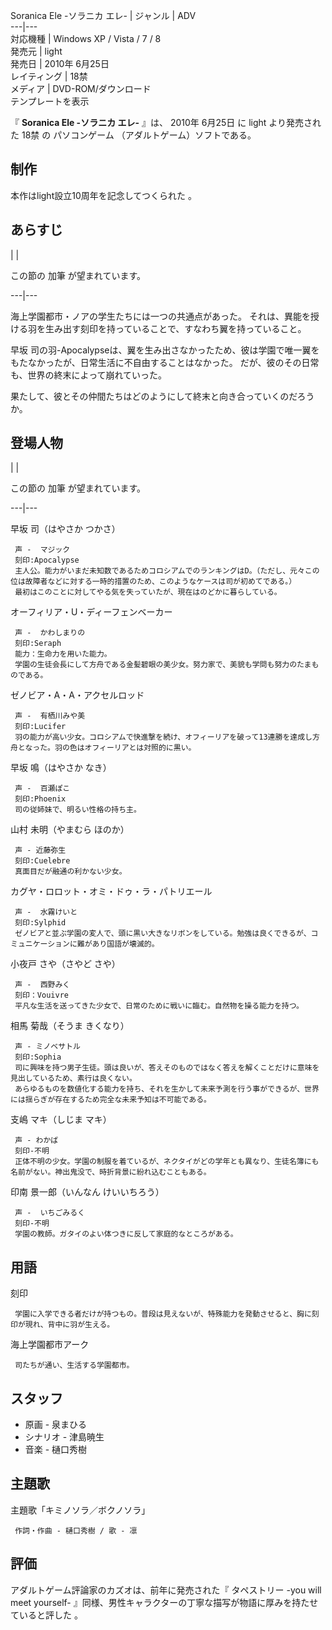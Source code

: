 Soranica Ele -ソラニカ エレ-  |  ジャンル  |  ADV   
---|---  
対応機種  |  Windows XP / Vista / 7 / 8   
発売元  |  light   
発売日  |  2010年  6月25日   
レイティング  |  18禁   
メディア  |  DVD-ROM/ダウンロード   
テンプレートを表示  
  
『 **Soranica Ele -ソラニカ エレ-** 』は、  2010年  6月25日  に  light  より発売された  18禁  の
パソコンゲーム  （アダルトゲーム）ソフトである。

##  制作  

本作はlight設立10周年を記念してつくられた    。

##  あらすじ  

|  | 

この節の  加筆  が望まれています。  
  
---|---  
  
海上学園都市・ノアの学生たちには一つの共通点があった。 それは、異能を授ける羽を生み出す刻印を持っていることで、すなわち翼を持っていること。

早坂 司の羽-Apocalypseは、翼を生み出さなかったため、彼は学園で唯一翼をもたなかったが、日常生活に不自由することはなかった。
だが、彼のその日常も、世界の終末によって崩れていった。

果たして、彼とその仲間たちはどのようにして終末と向き合っていくのだろうか。

##  登場人物  

|  | 

この節の  加筆  が望まれています。  
  
---|---  
  
早坂 司（はやさか つかさ）

     声 -  マジック 
     刻印:Apocalypse 
     主人公。能力がいまだ未知数であるためコロシアムでのランキングはD。（ただし、元々この位は故障者などに対する一時的措置のため、このようなケースは司が初めてである。） 
     最初はこのことに対してやる気を失っていたが、現在はのどかに暮らしている。 
オーフィリア・U・ディーフェンベーカー

     声 -  かわしまりの 
     刻印:Seraph 
     能力：生命力を用いた能力。 
     学園の生徒会長にして方舟である金髪碧眼の美少女。努力家で、美貌も学問も努力のたまものである。 
ゼノビア・A・A・アクセルロッド

     声 -  有栖川みや美 
     刻印:Lucifer 
     羽の能力が高い少女。コロシアムで快進撃を続け、オフィーリアを破って13連勝を達成し方舟となった。羽の色はオフィーリアとは対照的に黒い。 
早坂 鳴（はやさか なき）

     声 -  百瀬ぽこ 
     刻印:Phoenix 
     司の従姉妹で、明るい性格の持ち主。 
山村 未明（やまむら ほのか）

     声 - 近藤弥生 
     刻印:Cuelebre 
     真面目だが融通の利かない少女。 
カグヤ・ロロット・オミ・ドゥ・ラ・パトリエール

     声 -  水霧けいと 
     刻印:Sylphid 
     ゼノビアと並ぶ学園の変人で、頭に黒い大きなリボンをしている。勉強は良くできるが、コミュニケーションに難があり国語が壊滅的。 
小夜戸 さや（さやど さや）

     声 -  西野みく 
     刻印：Vouivre 
     平凡な生活を送ってきた少女で、日常のために戦いに臨む。自然物を操る能力を持つ。 
相馬 菊哉（そうま きくなり）

     声 - ミノベサトル 
     刻印:Sophia 
     司に興味を持つ男子生徒。頭は良いが、答えそのものではなく答えを解くことだけに意味を見出しているため、素行は良くない。 
     あらゆるものを数値化する能力を持ち、それを生かして未来予測を行う事ができるが、世界には揺らぎが存在するため完全な未来予知は不可能である。 
支嶋 マキ（しじま マキ）

     声 - わかば 
     刻印-不明 
     正体不明の少女。学園の制服を着ているが、ネクタイがどの学年とも異なり、生徒名簿にも名前がない。神出鬼没で、時折背景に紛れ込むこともある。 
印南 景一郎（いんなん けいいちろう）

     声 -  いちごみるく 
     刻印-不明 
     学園の教師。ガタイのよい体つきに反して家庭的なところがある。 

##  用語  

刻印

     学園に入学できる者だけが持つもの。普段は見えないが、特殊能力を発動させると、胸に刻印が現れ、背中に羽が生える。 
海上学園都市アーク

     司たちが通い、生活する学園都市。 

##  スタッフ  

  * 原画 -  泉まひる 
  * シナリオ - 津島暁生 
  * 音楽 -  樋口秀樹 

##  主題歌  

主題歌「キミノソラ／ボクノソラ」

     作詞・作曲 - 樋口秀樹 / 歌 - 凛 

##  評価  

アダルトゲーム評論家のカズオは、前年に発売された『  タペストリー -you will meet yourself-
』同様、男性キャラクターの丁寧な描写が物語に厚みを持たせていると評した    。

